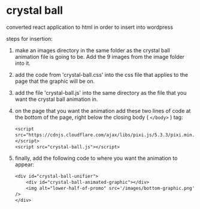 # crystal ball

converted react application to html in order to insert into wordpress

steps for insertion:

1. make an images directory in the same folder as the crystal ball animation file is going to be.   Add the 9 images from the image folder into it.

1. add the code from 'crystal-ball.css' into the css file that applies to the page that the graphic will be on.

1. add the file 'crystal-ball.js' into the same directory as the file that you want the crystal ball animation in.

1. on the page that you want the animation add these two lines of code at the bottom of the page, right below the closing body ( ```</body>``` ) tag:

    ```
    <script src="https://cdnjs.cloudflare.com/ajax/libs/pixi.js/5.3.3/pixi.min.js"></script>
    <script src="crystal-ball.js"></script>
    ```

1. finally, add the following code to where you want the animation to appear:

    ```
    <div id="crystal-ball-unifier">
        <div id="crystal-ball-animated-graphic"></div>
        <img alt="lower-half-of-promo" src='/images/bottom-graphic.png' />
    </div>
    ```